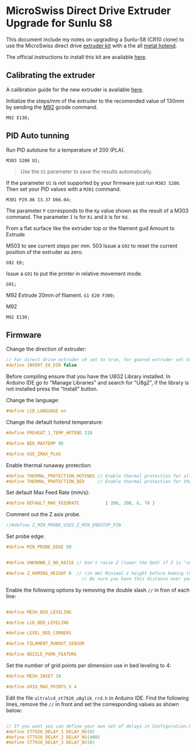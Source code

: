 # MicroSwiss Direct Drive Extruder Upgrade for Sunlu S8 #

This document include my notes on upgrading a Sunlu-S8 (CR10 clone) to use the MicroSwiss direct drive [extruder kit](https://store.micro-swiss.com/collections/extruders/products/micro-swiss-direct-drive-extruder) with a the all [metal hotend](https://store.micro-swiss.com/collections/all-metal-hotend-kits/products/all-metal-hotend-kit-for-cr-10).

The official instructions to install this kit are available [here](https://cdn.shopify.com/s/files/1/1210/0176/files/Micro_Swiss_Direct_Drive_Extruder_Installation_Instructions.pdf?v=1592671102).

## Calibrating the extruder ##

A calibration guide for the new extruder is available [here](https://all3dp.com/2/extruder-calibration-6-easy-steps-2/).

Initialize the steps/mm of the extruder to the recomended value of 130mm by sending the [M92](https://marlinfw.org/docs/gcode/M092.html) gcode command.
```
M92 E130;
```

## PID Auto tunning ##

Run PID autotune for a temperature of 200 (PLA).

```
M303 S200 U1;
```

> Use the `U1` parameter to save the results automatically.

If the parameter `U1` is not supported by your firmware just run `M303 S200`. Then set your PID values with a `M301` command.

```
M301 P29.86 I3.37 D66.04;
```

The parameter `P` corresponds to the `Kp` value shown as the result of a M303 command. The parameter `I` is for `Ki` and `D` is for `Kd`.


From a flat surface like the extruder top or the filament gud
Amount to Extrude

M503 to see current steps per mm.
503
Issue a `G92` to reset the current position of the extruder as zero.

`G92 E0;` 

Issue a `G91` to put the printer in relative movement mode.

```
G91;
```
M92
Extrude 20mm of filament.
`G1 E20 F300;`

M92
```
M92 E130;
```



## Firmware ##

Change the direction of extruder:
```c
// For direct drive extruder v9 set to true, for geared extruder set to false.
#define INVERT_E0_DIR false
```



Before compiling ensure that you have the U8G2 Library installed. In Arduino IDE go to "Manage Libraries" and search for "U8g2", if the library is not installed press the "Install" button.


Change the language:
```c
#define LCD_LANGUAGE en
```

Change the default hotend temperature:
```c
#define PREHEAT_1_TEMP_HOTEND 210

#define BED_MAXTEMP 95

#define USE_ZMAX_PLUG
```


Enable thermal runaway protection:
```c
#define THERMAL_PROTECTION_HOTENDS // Enable thermal protection for all extruders
#define THERMAL_PROTECTION_BED     // Enable thermal protection for the heated bed
```

Set default Max Feed Rate (mm/s):
```c
#define DEFAULT_MAX_FEEDRATE          { 200, 200, 6, 70 }
```

Comment out the Z asix probe.
```c
//#define Z_MIN_PROBE_USES_Z_MIN_ENDSTOP_PIN
```

Set probe edge:
```c
#define MIN_PROBE_EDGE 50
```

```c

#define UNKNOWN_Z_NO_RAISE // Don't raise Z (lower the bed) if Z is "unknown." For beds that fall when Z is powered off.

#define Z_HOMING_HEIGHT 0  // (in mm) Minimal z height before homing (G28) for Z clearance above the bed, clamps, ...
                             // Be sure you have this distance over your Z_MAX_POS in case.
```                         

Enable the following options by removing the double slash `//` in fron of each line:
```c

#define MESH_BED_LEVELING

#define LCD_BED_LEVELING

#define LEVEL_BED_CORNERS

#define FILAMENT_RUNOUT_SENSOR

#define NOZZLE_PARK_FEATURE
```

Set the number of grid points per dimension use in bed leveling to 4:

```c
#define MESH_INSET 10

#define GRID_MAX_POINTS_X 4
```

Edit the file `ultralcd_st7920_u8glib_rrd.h` in Arduino IDE. Find the following lines, remove the `//` in front and set the corresponding values as shown below:
```c

// If you want you can define your own set of delays in Configuration.h
#define ST7920_DELAY_1 DELAY_NS(0)
#define ST7920_DELAY_2 DELAY_NS(400)
#define ST7920_DELAY_3 DELAY_NS(0)

```


